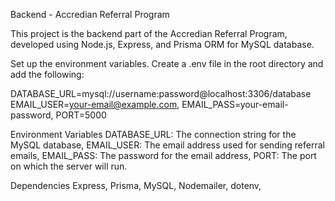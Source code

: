 Backend - Accredian Referral Program

This project is the backend part of the Accredian Referral Program, developed using Node.js, Express, and Prisma ORM for MySQL database.

Set up the environment variables. Create a .env file in the root directory and add the following:

DATABASE_URL=mysql://username:password@localhost:3306/database
EMAIL_USER=your-email@example.com, 
EMAIL_PASS=your-email-password, 
PORT=5000

Environment Variables
DATABASE_URL: The connection string for the MySQL database, 
EMAIL_USER: The email address used for sending referral emails, 
EMAIL_PASS: The password for the email address, 
PORT: The port on which the server will run.

Dependencies
Express, 
Prisma, 
MySQL, 
Nodemailer, 
dotenv, 
